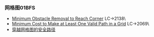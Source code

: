 ### 网格图01BFS
- [Minimum Obstacle Removal to Reach Corner](https://leetcode.cn/problems/minimum-obstacle-removal-to-reach-corner/) LC->2138\
- [Minimum Cost to Make at Least One Valid Path in a Grid](https://leetcode.cn/problems/minimum-cost-to-make-at-least-one-valid-path-in-a-grid/) LC->2069\
- [穿越网格图的安全路径](https://leetcode.cn/problems/find-a-safe-walk-through-a-grid/description/)

